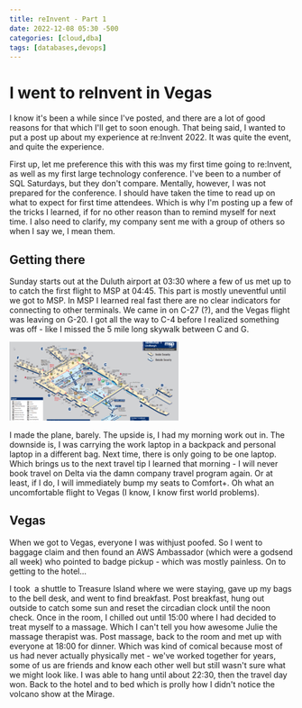 ```yaml
---
title: reInvent - Part 1
date: 2022-12-08 05:30 -500
categories: [cloud,dba]
tags: [databases,devops]
---
```


# I went to reInvent in Vegas

I know it's been a while since I've posted, and there are a lot of good reasons for that which I'll get to soon enough. That being said, I wanted to put a post up about my experience at re:Invent 2022. It was quite the event, and quite the experience. 

First up, let me preference this with this was my first time going to re:Invent, as well as my first large technology conference. I've been to a number of SQL Saturdays, but they don't compare. Mentally, however, I was not prepared for the conference. I should have taken the time to read up on what to expect for first time attendees. Which is why I'm posting up a few of the tricks I learned, if for no other reason than to remind myself for next time. I also need to clarify, my company sent me with a group of others so when I say we, I mean them.

## Getting there

Sunday starts out at the Duluth airport at 03:30 where a few of us met up to to catch the first flight to MSP at 04:45. This part is mostly uneventful until we got to MSP. In MSP I learned real fast there are no clear indicators for connecting to other terminals. We came in on C-27 (?), and the Vegas flight was leaving on G-20. I got all the way to C-4 before I realized something was off - like I missed the 5 mile long skywalk between C and G. 

![msp terminal 1](/assets/images/msp_term1-300x140.png)

I made the plane, barely. The upside is, I had my morning work out in. The downside is, I was carrying the work laptop in a backpack and personal laptop in a different bag. Next time, there is only going to be one laptop. Which brings us to the next travel tip I learned that morning - I will never book travel on Delta via the damn company travel program again. Or at least, if I do, I will immediately bump my seats to Comfort+. Oh what an uncomfortable flight to Vegas (I know, I know first world problems). 

## Vegas

When we got to Vegas, everyone I was withjust poofed. So I went to baggage claim and then found an AWS Ambassador (which were a godsend all week) who pointed to badge pickup - which was mostly painless. On to getting to the hotel...

I took  a shuttle to Treasure Island where we were staying, gave up my bags to the bell desk, and went to find breakfast. Post breakfast, hung out outside to catch some sun and reset the circadian clock until the noon check. Once in the room, I chilled out until 15:00 where I had decided to treat myself to a massage. Which I can't tell you how awesome Julie the massage therapist was. Post massage, back to the room and met up with everyone at 18:00 for dinner. Which was kind of comical because most of us had never actually physically met - we've worked together for years, some of us are friends and know each other well but still wasn't sure what we might look like. I was able to hang until about 22:30, then the travel day won. Back to the hotel and to bed which is prolly how I didn't notice the volcano show at the Mirage.
